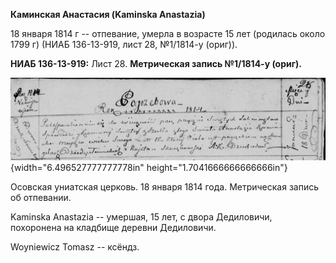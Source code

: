 **Каминская Анастасия (Kaminska Anastazia)**

18 января 1814 г -- отпевание, умерла в возрасте 15 лет (родилась около
1799 г) (НИАБ 136-13-919, лист 28, №1/1814-у (ориг)).

**НИАБ 136-13-919:** Лист 28. **Метрическая запись №1/1814-у (ориг).**

![](./media/8d09ced2265a225a6f8a66de601e6c4049595d22.png){width="6.496527777777778in"
height="1.7041666666666666in"}

Осовская униатская церковь. 18 января 1814 года. Метрическая запись об
отпевании.

Kaminska Anastazia -- умершая, 15 лет, с двора Дедиловичи, похоронена на
кладбище деревни Дедиловичи.

Woyniewicz Tomasz -- ксёндз.

